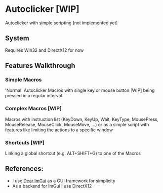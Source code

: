# Autoclicker [WIP]
Autoclicker with simple scripting [not implemented yet]

## System
Requires Win32 and DirectX12 for now


## Features Walkthrough
### Simple Macros
'Normal' Autoclicker Macros with single key or mouse button [WIP] being pressed in a regular interval.
### Complex Macros [WIP]
Macros with instruction list (KeyDown, KeyUp, Wait, KeyType, MousePress, MouseRelease, MouseClick, MouseMove, ...) or as a simple script with features like limiting the actions to a specific window
### Shortcuts [WIP]
Linking a global shortcut (e.g. ALT+SHIFT+G) to one of the Macros

## References:
- I use [Dear ImGui](https://github.com/ocornut/imgui) as a GUI framework for simplicity
- As a backend for ImGui I use DirectX12
